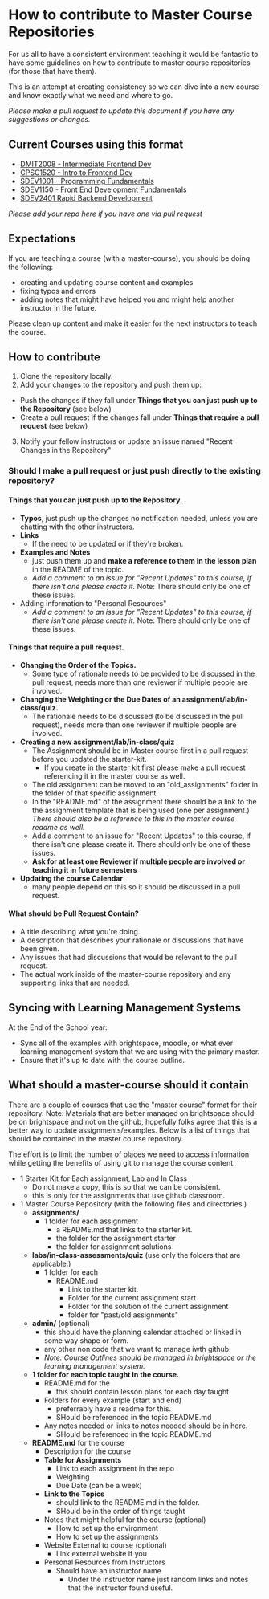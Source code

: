 # How to contribute to Master Course Repositories

For us all to have a consistent environment teaching it would be fantastic to have some guidelines on how to contribute to master course repositories (for those that have them).

This is an attempt at creating consistency so we can dive into a new course and know exactly what we need and where to go.

*Please make a pull request to update this document if you have any suggestions or changes.*

## Current Courses using this format

- [DMIT2008 - Intermediate Frontend Dev](https://github.com/dmit-2008/master-course)
- [CPSC1520 - Intro to Frontend Dev](https://github.com/CPSC-1520/master-course/tree/master)
- [SDEV1001 - Programming Fundamentals](https://github.com/SDEV-NAIT/SDEV1001?tab=readme-ov-file)
- [SDEV1150 - Front End Development Fundamentals](https://github.com/SDEV-NAIT/SDEV1150)
- [SDEV2401 Rapid Backend Development](https://github.com/SDEV-NAIT/SDEV2401/tree/main)

*Please add your repo here if you have one via pull request*

## Expectations

If you are teaching a course (with a master-course), you should be doing the following:
- creating and updating course content and examples
- fixing typos and errors
- adding notes that might have helped you and might help another instructor in the future.

Please clean up content and make it easier for the next instructors to teach the course.

## How to contribute

1. Clone the repository locally.
2. Add your changes to the repository and push them up:
  - Push the changes if they fall under  **Things that you can just push up to the Repository** (see below)
  - Create a pull request if the changes fall under **Things that require a pull request** (see below)
3. Notify your fellow instructors or update an issue named "Recent Changes in the Repository"

### Should I make a pull request or just push directly to the existing repository?

#### Things that you can just push up to the Repository.
- **Typos**, just push up the changes no notification needed, unless you are chatting with the other instructors.
- **Links**
  - If the need to be updated or if they're broken.
- **Examples and Notes**
  - just push them up and **make a reference to them in the lesson plan** in the README of the topic.
  - *Add a comment to an issue for "Recent Updates" to this course, if there isn't one please create it.* Note: There should only be one of these issues.
- Adding information to "Personal Resources"
  - *Add a comment to an issue for "Recent Updates" to this course, if there isn't one please create it.* Note: There should only be one of these issues.

#### Things that require a pull request.
- **Changing the Order of the Topics.**
  - Some type of rationale needs to be provided to be discussed in the pull request, needs more than one reviewer if multiple people are involved.
- **Changing the Weighting or the Due Dates of an assignment/lab/in-class/quiz.**
  - The rationale needs to be discussed (to be discussed in the pull request), needs more than one reviewer if multiple people are involved.
- **Creating a new assignment/lab/in-class/quiz**
  - The Assignment should be in Master course first in a pull request before you updated the starter-kit.
    - If you create in the starter kit first please make a pull request referencing it in the master course as well.
  - The old assignment can be moved to an "old_assignments" folder in the folder of that specific assignment.
  - In the "README.md" of the assignment there should be a link to the the assignment template that is being used (one per assignment.) *There should also be a reference to this in the master course readme as well.*
  - Add a comment to an issue for "Recent Updates" to this course, if there isn't one please create it. There should only be one of these issues.
  - **Ask for at least one Reviewer if multiple people are involved or teaching it in future semesters**
- **Updating the course Calendar**
  - many people depend on this so it should be discussed in a pull request.

#### What should be Pull Request Contain?
- A title describing what you're doing.
- A description that describes your rationale or discussions that have been given.
- Any issues that had discussions that would be relevant to the pull request.
- The actual work inside of the master-course repository and any supporting links that are needed.

## Syncing with Learning Management Systems
At the End of the School year:
- Sync all of the examples with brightspace, moodle, or what ever learning management system that we are using with the primary master.
- Ensure that it's up to date with the course outline.

## What should a master-course should it contain
There are a couple of courses that use the "master course" format for their repository.
Note: Materials that are better managed on brightspace should be on brightspace and not on the github, hopefully folks agree that this is a better way to update assignments/examples.
Below is a list of things that should be contained in the master course repository.

The effort is to limit the number of places we need to access information while getting the benefits of using git to manage the course content.
- 1 Starter Kit for Each assignment, Lab and In Class
    - Do not make a copy, this is so that we can be consistent.
    - this is only for the assignments that use github classroom.
- 1 Master Course Repository (with the following files and directories.)
  - **assignments/**
    - 1 folder for each assignment
      - a README.md that links to the starter kit.
      - the folder for the assignment starter
      - the folder for assignment solutions
  - **labs/in-class-assessments/quiz** (use only the folders that are applicable.)
    - 1 folder for each
      - README.md
        - Link to the starter kit.
        - Folder for the current assignment start
        - Folder for the solution of the current assignment
        - folder for "past/old assignments"
  - **admin/** (optional)
    - this should have the planning calendar attached or linked in some way shape or form.
    - any other non code that we want to manage iwth github.
    - *Note: Course Outlines should be managed in brightspace or the learning management system.*
  - **1 folder for each topic taught in the course.**
    - README.md for the
      - this should contain lesson plans for each day taught
    - Folders for every example (start and end)
      - preferrably have a readme for this.
      - SHould be referenced in the topic README.md
    - Any notes needed or links to notes needed should be in here.
      - SHould be referenced in the topic README.md
  - **README.md** for the course
    - Description for the course
    - **Table for Assignments**
      - Link to each assignment in the repo
      - Weighting
      - Due Date (can be a week)
    - **Link to the Topics**
      - should link to the README.md in the folder.
      - SHould be in the order of things taught
    - Notes that might helpful for the course (optional)
      - How to set up the environment
      - How to set up the assignments
    - Website External to course (optional)
      - Link external website if you
    - Personal Resources from Instructors
      - Should have an instructor name
        - Under the instructor name just random links and notes that the instructor found useful.

